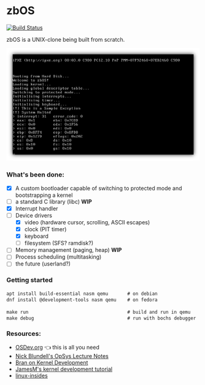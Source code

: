 # zbOS

[![Build Status](https://travis-ci.org/viren-nadkarni/zbOS.svg?branch=master)](https://travis-ci.org/viren-nadkarni/zbOS)

zbOS is a UNIX-clone being built from scratch.

![zbOS in QEMU](screenshot.png)

### What's been done:

- [x] A custom bootloader capable of switching to protected mode and bootstrapping a kernel
- [ ] a standard C library (libc) **WIP**
- [x] Interrupt handler
- [ ] Device drivers
  - [x] video (hardware cursor, scrolling, ASCII escapes)
  - [x] clock (PIT timer)
  - [x] keyboard
  - [ ] filesystem (SFS? ramdisk?)
- [ ] Memory management (paging, heap) **WIP**
- [ ] Process scheduling (multitasking)
- [ ] the future (userland?)

### Getting started

    apt install build-essential nasm qemu       # on debian
    dnf install @development-tools nasm qemu    # on fedora

    make run                                    # build and run in qemu
    make debug                                  # run with bochs debugger

### Resources:

- [OSDev.org](http://wiki.osdev.org) :point_left: this is all you need
- [Nick Blundell's OpSys Lecture Notes](https://www.cs.bham.ac.uk/~exr/lectures/opsys/10_11/lectures/os-dev.pdf)
- [Bran on Kernel Development](http://www.osdever.net/bkerndev/index.php)
- [JamesM's kernel development tutorial](http://www.jamesmolloy.co.uk/tutorial_html/)
- [linux-insides](https://github.com/0xAX/linux-insides)

